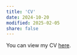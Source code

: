 ```yaml
---
title: 'CV'
date: 2024-10-20
modified: 2025-02-05
share: false
---
```


You can view my CV <a href="/uploads/cv.pdf" target="_blank" class="btn btn-primary">here</a>.
